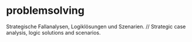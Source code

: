# problemsolving
Strategische Fallanalysen, Logiklösungen und Szenarien. // Strategic case analysis, logic solutions and scenarios.
